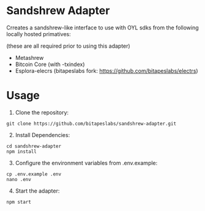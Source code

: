 # Sandshrew Adapter

Crreates a sandshrew-like interface to use with OYL sdks from the following locally hosted primatives:

(these are all required prior to using this adapter)

- Metashrew
- Bitcoin Core (with -txindex)
- Esplora-elecrs (bitapeslabs fork: https://github.com/bitapeslabs/electrs)

# Usage

1. Clone the repository:

```
git clone https://github.com/bitapeslabs/sandshrew-adapter.git
```

2. Install Dependencies:

```
cd sandshrew-adapter
npm install
```

3. Configure the environment variables from .env.example:

```
cp .env.example .env
nano .env
```

4. Start the adapter:

```
npm start
```
